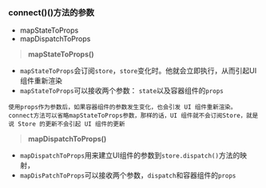 ### connect()()方法的参数

- mapStateToProps
- mapDispatchToProps

> **mapStateToProps()**

- `mapStateToProps`会订阅`store`，`store`变化时。他就会立即执行，从而引起UI组件重新渲染
- `mapStateToProps`可以接收两个参数： `state`以及容器组件的`props`
```
使用props作为参数后，如果容器组件的参数发生变化，也会引发 UI 组件重新渲染。
connect方法可以省略mapStateToProps参数，那样的话，UI 组件就不会订阅Store，就是说 Store 的更新不会引起 UI 组件的更新
```

> **mapDispatchToProps()**

- `mapDispatchToProps`用来建立UI组件的参数到`store.dispatch()`方法的映射，
- `mapDisPatchToProps`可以接收两个参数，`dispatch`和容器组件的`props`
